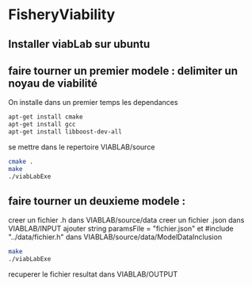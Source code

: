 # FisheryViability

## Installer viabLab sur ubuntu 

## faire tourner un premier modele : delimiter un noyau de viabilité 

On installe dans un premier temps les dependances 
```bash
apt-get install cmake
apt-get install gcc
apt-get install libboost-dev-all
```

se mettre dans le repertoire VIABLAB/source

```bash
cmake .
make
./viabLabExe 
```

## faire tourner un deuxieme modele :

creer un fichier .h dans VIABLAB/source/data
creer un fichier .json dans VIABLAB/INPUT
ajouter string paramsFile = "fichier.json" et #include "../data/fichier.h" dans VIABLAB/source/data/ModelDataInclusion

```bash
make
./viabLabExe 
``` 
recuperer le fichier resultat dans VIABLAB/OUTPUT
